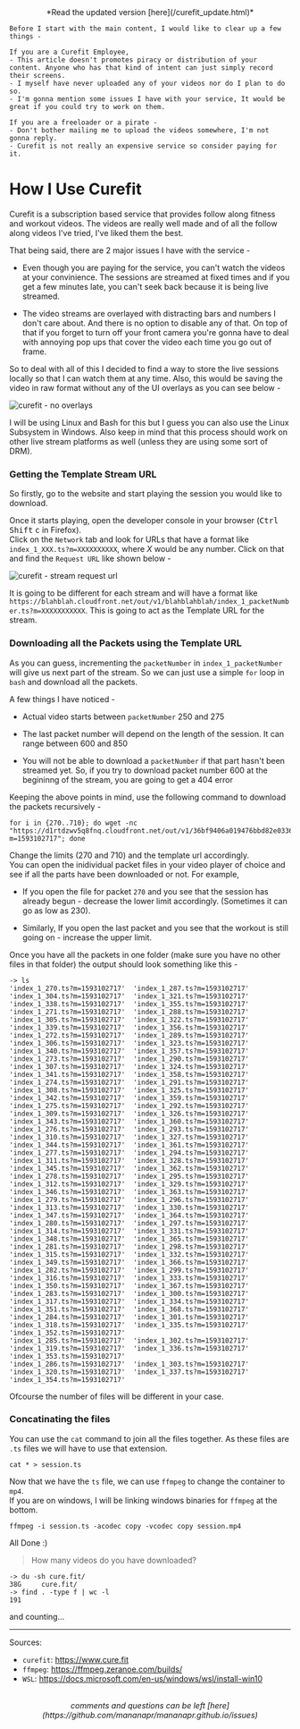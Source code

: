 <center>
*Read the updated version [here](/curefit_update.html)*
</center>

```
Before I start with the main content, I would like to clear up a few things -

If you are a Curefit Employee,
- This article doesn't promotes piracy or distribution of your content. Anyone who has that kind of intent can just simply record their screens.
- I myself have never uploaded any of your videos nor do I plan to do so.
- I'm gonna mention some issues I have with your service, It would be great if you could try to work on them.

If you are a freeloader or a pirate -
- Don't bother mailing me to upload the videos somewhere, I'm not gonna reply.
- Curefit is not really an expensive service so consider paying for it.
```

# How I Use Curefit

Curefit is a subscription based service that provides follow along fitness and workout videos. The videos are really well made and of all the follow along videos I've tried,
I've liked them the best.

That being said, there are 2 major issues I have with the service -

- Even though you are paying for the service, you can't watch the videos at your convinience.
The sessions are streamed at fixed times and if you get a few minutes late, you can't seek back because it is being live streamed.

- The video streams are overlayed with distracting bars and numbers I don't care about. And there is no option to disable any of that.
On top of that if you forget to turn off your front camera you're gonna have to deal with annoying pop ups that cover the video each time you go out of frame.

So to deal with all of this I decided to find a way to store the live sessions locally so that I can watch them at any time.
Also, this would be saving the video in raw format without any of the UI overlays as you can see below -

<picture>
  <img src="/images/curefit2.png" alt="curefit - no overlays">
</picture>

I will be using Linux and Bash for this but I guess you can also use the Linux Subsystem in Windows.
Also keep in mind that this process should work on other live stream platforms as well (unless they are using some sort of DRM).

### Getting the Template Stream URL

So firstly, go to the website and start playing the session you would like to download.

Once it starts playing, open the developer console in your browser (<kbd>Ctrl</kbd> <kbd>Shift</kbd> <kbd>c</kbd> in Firefox).
<br>
Click on the `Network` tab and look for URLs that have a format like `index_1_XXX.ts?m=XXXXXXXXXX`, where *X* would be any number.
Click on that and find the `Request URL` like shown below -

<picture>
  <img src="/images/curefit.png" alt="curefit - stream request url">
</picture>

It is going to be different for each stream and will have a format like `https://blahblah.cloudfront.net/out/v1/blahblahblah/index_1_packetNumber.ts?m=XXXXXXXXXXX`.
This is going to act as the Template URL for the stream.

### Downloading all the Packets using the Template URL

As you can guess, incrementing the `packetNumber` in `index_1_packetNumber` will give us next part of the stream.
So we can just use a simple `for` loop in `bash` and download all the packets.

A few things I have noticed -

- Actual video starts between `packetNumber` 250 and 275

- The last packet number will depend on the length of the session. It can range between 600 and 850

- You will not be able to download a `packetNumber` if that part hasn't been streamed yet.
So, if you try to download packet number 600 at the begininng of the stream, you are going to get a 404 error

Keeping the above points in mind, use the following command to download the packets recursively -
```
for i in {270..710}; do wget -nc "https://d1rtdzwv5q8fnq.cloudfront.net/out/v1/36bf9406a019476bbd82e03366686125/index_1_$i.ts?m=1593102717"; done
```

Change the limits (270 and 710) and the template url accordingly.
<br>
You can open the inidividual packet files in your video player of choice and see if all the parts have been downloaded or not.
For example,

- If you open the file for packet `270` and you see that the session has already begun - decrease the lower limit accordingly. (Sometimes it can go as low as 230).

- Similarly, If you open the last packet and you see that the workout is still going on - increase the upper limit.

Once you have all the packets in one folder (make sure you have no other files in that folder) the output should look something like this -
```
-> ls
'index_1_270.ts?m=1593102717'  'index_1_287.ts?m=1593102717'  'index_1_304.ts?m=1593102717'  'index_1_321.ts?m=1593102717'  'index_1_338.ts?m=1593102717'  'index_1_355.ts?m=1593102717'
'index_1_271.ts?m=1593102717'  'index_1_288.ts?m=1593102717'  'index_1_305.ts?m=1593102717'  'index_1_322.ts?m=1593102717'  'index_1_339.ts?m=1593102717'  'index_1_356.ts?m=1593102717'
'index_1_272.ts?m=1593102717'  'index_1_289.ts?m=1593102717'  'index_1_306.ts?m=1593102717'  'index_1_323.ts?m=1593102717'  'index_1_340.ts?m=1593102717'  'index_1_357.ts?m=1593102717'
'index_1_273.ts?m=1593102717'  'index_1_290.ts?m=1593102717'  'index_1_307.ts?m=1593102717'  'index_1_324.ts?m=1593102717'  'index_1_341.ts?m=1593102717'  'index_1_358.ts?m=1593102717'
'index_1_274.ts?m=1593102717'  'index_1_291.ts?m=1593102717'  'index_1_308.ts?m=1593102717'  'index_1_325.ts?m=1593102717'  'index_1_342.ts?m=1593102717'  'index_1_359.ts?m=1593102717'
'index_1_275.ts?m=1593102717'  'index_1_292.ts?m=1593102717'  'index_1_309.ts?m=1593102717'  'index_1_326.ts?m=1593102717'  'index_1_343.ts?m=1593102717'  'index_1_360.ts?m=1593102717'
'index_1_276.ts?m=1593102717'  'index_1_293.ts?m=1593102717'  'index_1_310.ts?m=1593102717'  'index_1_327.ts?m=1593102717'  'index_1_344.ts?m=1593102717'  'index_1_361.ts?m=1593102717'
'index_1_277.ts?m=1593102717'  'index_1_294.ts?m=1593102717'  'index_1_311.ts?m=1593102717'  'index_1_328.ts?m=1593102717'  'index_1_345.ts?m=1593102717'  'index_1_362.ts?m=1593102717'
'index_1_278.ts?m=1593102717'  'index_1_295.ts?m=1593102717'  'index_1_312.ts?m=1593102717'  'index_1_329.ts?m=1593102717'  'index_1_346.ts?m=1593102717'  'index_1_363.ts?m=1593102717'
'index_1_279.ts?m=1593102717'  'index_1_296.ts?m=1593102717'  'index_1_313.ts?m=1593102717'  'index_1_330.ts?m=1593102717'  'index_1_347.ts?m=1593102717'  'index_1_364.ts?m=1593102717'
'index_1_280.ts?m=1593102717'  'index_1_297.ts?m=1593102717'  'index_1_314.ts?m=1593102717'  'index_1_331.ts?m=1593102717'  'index_1_348.ts?m=1593102717'  'index_1_365.ts?m=1593102717'
'index_1_281.ts?m=1593102717'  'index_1_298.ts?m=1593102717'  'index_1_315.ts?m=1593102717'  'index_1_332.ts?m=1593102717'  'index_1_349.ts?m=1593102717'  'index_1_366.ts?m=1593102717'
'index_1_282.ts?m=1593102717'  'index_1_299.ts?m=1593102717'  'index_1_316.ts?m=1593102717'  'index_1_333.ts?m=1593102717'  'index_1_350.ts?m=1593102717'  'index_1_367.ts?m=1593102717'
'index_1_283.ts?m=1593102717'  'index_1_300.ts?m=1593102717'  'index_1_317.ts?m=1593102717'  'index_1_334.ts?m=1593102717'  'index_1_351.ts?m=1593102717'  'index_1_368.ts?m=1593102717'
'index_1_284.ts?m=1593102717'  'index_1_301.ts?m=1593102717'  'index_1_318.ts?m=1593102717'  'index_1_335.ts?m=1593102717'  'index_1_352.ts?m=1593102717'
'index_1_285.ts?m=1593102717'  'index_1_302.ts?m=1593102717'  'index_1_319.ts?m=1593102717'  'index_1_336.ts?m=1593102717'  'index_1_353.ts?m=1593102717'
'index_1_286.ts?m=1593102717'  'index_1_303.ts?m=1593102717'  'index_1_320.ts?m=1593102717'  'index_1_337.ts?m=1593102717'  'index_1_354.ts?m=1593102717'
```

Ofcourse the number of files will be different in your case.

### Concatinating the files

You can use the `cat` command to join all the files together. As these files are `.ts` files we will have to use that extension.
```
cat * > session.ts
```

Now that we have the `ts` file, we can use `ffmpeg` to change the container to `mp4`.
<br>
If you are on windows, I will be linking windows binaries for `ffmpeg` at the bottom.
```
ffmpeg -i session.ts -acodec copy -vcodec copy session.mp4
```

All Done :)

<blockquote>
How many videos do you have downloaded?
</blockquote>

```
-> du -sh cure.fit/
38G     cure.fit/
-> find . -type f | wc -l
191
```
and counting...

---

Sources:

- `curefit`: <https://www.cure.fit>
- `ffmpeg`: <https://ffmpeg.zeranoe.com/builds/>
- `WSL`: <https://docs.microsoft.com/en-us/windows/wsl/install-win10>

<br>
<center><i>
comments and questions can be left [here](https://github.com/mananapr/mananapr.github.io/issues)
</i></center>
